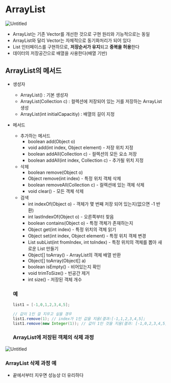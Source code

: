 # ArrayList

![Untitled](https://s3-us-west-2.amazonaws.com/secure.notion-static.com/90239853-511f-4f4f-9e33-1f5a52b1d7dc/Untitled.png)

- ArrayList는 기존 Vector를 개선한 것으로 구현 원리와 기능적으로는 동일
- ArrayList와 달리 Vector는 자체적으로 동기화처리가 되어 있다
- List 인터페이스를 구현하므로, **저장순서가 유지**되고 **중복을 허용**한다
- 데이터의 저장공간으로 배열을 사용한다(배열 기반)

## ArrayList의 메서드

- 생성자
    - ArrayList() : 기본 생성자
    - ArrayList(Collection c) : 컬렉션에 저장되어 있는 거를 저장하는 ArrayList 생성
    - ArrayList(int initialCapacitiy) : 배열의 길이 지정
- 메서드
    - 추가하는 메서드
        - boolean add(Object o)
        - void add(int index, Object element) - 저장 위치 지정
        - boolean addAll(Collection c) - 컬렉션의 모든 요소 저장
        - boolean addAll(int index, Collection c) - 추가될 위치 지정
    - 삭제
        - boolean remove(Object o)
        - Object remove(int index) - 특정 위치 객체 삭제
        - boolean removeAll(Collection c) - 컬렉션에 있는 객체 삭제
        - void clear() - 모든 객체 삭제
    - 검색
        - int indexOf(Object o) - 객체가 몇 번째 저장 되어 있는지(없으면 -1 반환)
        - int lastIndexOf(Object o) - 오른쪽부터 찾음
        - boolean contains(Object o) - 특정 객체가 존재하는지
        - Object get(int index) - 특정 위치의 객체 읽기
        - Object set(int index, Object element) - 특정 위치 객체 변경
        - List subList(int fromIndex, int toIndex) - 특정 위치의 객체를 뽑아 새로운 List 만들기
        - Object[] toArray() - ArrayList의 객체 배열 반환
        - Object[] toArray(Object[] a)
        - boolean isEmpty() - 비어있는지 확인
        - void trimToSize() - 빈공간 제거
        - int size() - 저장된 객체 개수


    ### 예
    
    ```java
    list1 = [-1,0,1,2,3,4,5];
    
    // 값이 1인 걸 지우고 싶을 경우
    list1.remove(1); // index가 1인 값을 지움(결과:[-1,1,2,3,4,5];
    list1.remove(new Integer(1)); // 값이 1인 것을 지움(결과: [-1,0,2,3,4,5];
    ```
    
    ### ArrayList에 저장된 객체의 삭제 과정


![Untitled](https://s3-us-west-2.amazonaws.com/secure.notion-static.com/c67fb838-a6c2-4a05-9da2-e78c400d003f/Untitled.png)

### ArrayList 삭제 과정 예

- 끝에서부터 지우면 성능상 더 유리하다